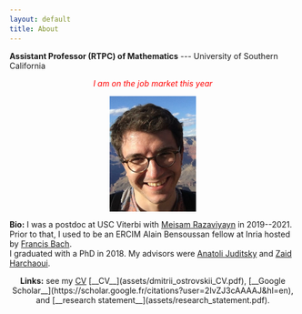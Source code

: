 ```yaml
---
layout: default
title: About
---
```

__Assistant Professor (RTPC) of Mathematics__ --- University of Southern California  
<p align="center">
<span style="color:red; font-style:italic;">
I am on the job market this year  
</span>  
</p>

<p align="center">
<img src="photoGrandCanyon-cropped-stronger.jpg" alt="Getty museum" width="30%" align="center" hspace="20">
</p>
    
__Bio:__ I was a postdoc at USC Viterbi with [Meisam Razaviyayn](https://sites.usc.edu/razaviyayn/research/) in 2019--2021. Prior to that, I used to be an ERCIM Alain Bensoussan fellow at Inria hosted by [Francis Bach](https://www.di.ens.fr/~fbach/).  
I graduated with a PhD in 2018. My advisors were [Anatoli Juditsky](https://ljk.imag.fr/membres/Anatoli.Iouditski/) and [Zaid Harchaoui](http://faculty.washington.edu/zaid/index.html). 
<br />
  
<p align="center">
<b>Links:</b> see my <a href="assets/dmitrii_ostrovskii_CV.pdf">CV</a> 
[__CV__](assets/dmitrii_ostrovskii_CV.pdf), [__Google Scholar__](https://scholar.google.fr/citations?user=2IvZJ3cAAAAJ&hl=en), and [__research statement__](assets/research_statement.pdf).
</p>